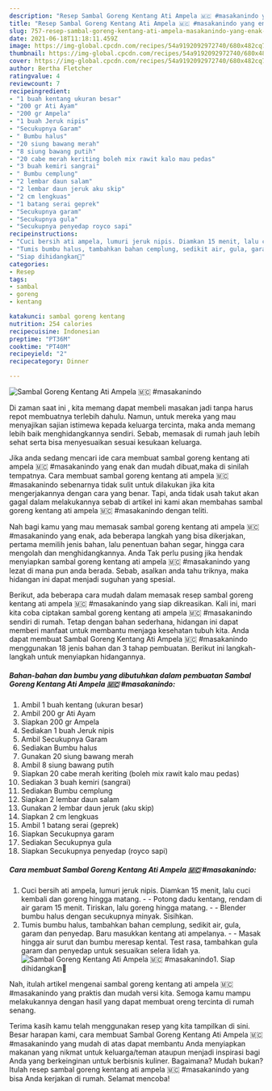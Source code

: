 ```yaml
---
description: "Resep Sambal Goreng Kentang Ati Ampela 🇲🇨 #masakanindo yang enak dan Mudah Dibuat"
title: "Resep Sambal Goreng Kentang Ati Ampela 🇲🇨 #masakanindo yang enak dan Mudah Dibuat"
slug: 757-resep-sambal-goreng-kentang-ati-ampela-masakanindo-yang-enak-dan-mudah-dibuat
date: 2021-06-18T11:18:11.459Z
image: https://img-global.cpcdn.com/recipes/54a9192092972740/680x482cq70/sambal-goreng-kentang-ati-ampela-🇲🇨-masakanindo-foto-resep-utama.jpg
thumbnail: https://img-global.cpcdn.com/recipes/54a9192092972740/680x482cq70/sambal-goreng-kentang-ati-ampela-🇲🇨-masakanindo-foto-resep-utama.jpg
cover: https://img-global.cpcdn.com/recipes/54a9192092972740/680x482cq70/sambal-goreng-kentang-ati-ampela-🇲🇨-masakanindo-foto-resep-utama.jpg
author: Bertha Fletcher
ratingvalue: 4
reviewcount: 7
recipeingredient:
- "1 buah kentang ukuran besar"
- "200 gr Ati Ayam"
- "200 gr Ampela"
- "1 buah Jeruk nipis"
- "Secukupnya Garam"
- " Bumbu halus"
- "20 siung bawang merah"
- "8 siung bawang putih"
- "20 cabe merah keriting boleh mix rawit kalo mau pedas"
- "3 buah kemiri sangrai"
- " Bumbu cemplung"
- "2 lembar daun salam"
- "2 lembar daun jeruk aku skip"
- "2 cm lengkuas"
- "1 batang serai geprek"
- "Secukupnya garam"
- "Secukupnya gula"
- "Secukupnya penyedap royco sapi"
recipeinstructions:
- "Cuci bersih ati ampela, lumuri jeruk nipis. Diamkan 15 menit, lalu cuci kembali dan goreng hingga matang.  Potong dadu kentang, rendam di air garam 15 menit. Tiriskan, lalu goreng hingga matang.  Blender bumbu halus dengan secukupnya minyak. Sisihkan."
- "Tumis bumbu halus, tambahkan bahan cemplung, sedikit air, gula, garam dan penyedap. Baru masukkan kentang ati ampelanya.   Masak hingga air surut dan bumbu meresap kental. Test rasa, tambahkan gula garam dan penyedap untuk sesuaikan selera lidah ya."
- "Siap dihidangkan🥰"
categories:
- Resep
tags:
- sambal
- goreng
- kentang

katakunci: sambal goreng kentang 
nutrition: 254 calories
recipecuisine: Indonesian
preptime: "PT36M"
cooktime: "PT40M"
recipeyield: "2"
recipecategory: Dinner

---
```



![Sambal Goreng Kentang Ati Ampela 🇲🇨 #masakanindo](https://img-global.cpcdn.com/recipes/54a9192092972740/680x482cq70/sambal-goreng-kentang-ati-ampela-🇲🇨-masakanindo-foto-resep-utama.jpg)

Di zaman  saat ini , kita memang dapat membeli masakan jadi tanpa harus repot membuatnya terlebih dahulu. Namun, untuk mereka yang mau menyajikan sajian istimewa kepada keluarga tercinta, maka anda memang lebih baik menghidangkannya sendiri. Sebab, memasak di rumah jauh lebih sehat serta bisa menyesuaikan sesuai kesukaan keluarga.

Jika anda sedang mencari ide cara membuat sambal goreng kentang ati ampela 🇲🇨 #masakanindo yang enak dan mudah dibuat,maka di sinilah tempatnya. Cara membuat sambal goreng kentang ati ampela 🇲🇨 #masakanindo  sebenarnya tidak sulit untuk dilakukan jika kita mengerjakannya dengan cara yang benar. Tapi, anda tidak usah takut akan gagal dalam melakukannya 
sebab di artikel ini kami akan membahas sambal goreng kentang ati ampela 🇲🇨 #masakanindo dengan teliti.  



Nah bagi kamu yang mau memasak sambal goreng kentang ati ampela 🇲🇨 #masakanindo yang enak, ada beberapa langkah yang bisa dikerjakan, pertama memilih jenis bahan, lalu penentuan bahan segar, hingga cara mengolah dan menghidangkannya. Anda Tak perlu pusing jika hendak menyiapkan sambal goreng kentang ati ampela 🇲🇨 #masakanindo yang lezat di mana pun anda berada. Sebab, asalkan anda  tahu triknya, maka hidangan ini dapat menjadi suguhan yang spesial.

Berikut, ada beberapa cara mudah dalam memasak resep sambal goreng kentang ati ampela 🇲🇨 #masakanindo yang siap dikreasikan. Kali ini, mari kita coba ciptakan sambal goreng kentang ati ampela 🇲🇨 #masakanindo sendiri di rumah. Tetap dengan bahan sederhana, hidangan ini dapat memberi manfaat untuk membantu menjaga kesehatan tubuh kita. Anda dapat membuat Sambal Goreng Kentang Ati Ampela 🇲🇨 #masakanindo menggunakan 18 jenis bahan dan 3 tahap pembuatan. Berikut ini langkah-langkah untuk menyiapkan hidangannya.

<!--inarticleads1-->

##### Bahan-bahan dan bumbu yang dibutuhkan dalam pembuatan Sambal Goreng Kentang Ati Ampela 🇲🇨 #masakanindo:

1. Ambil 1 buah kentang (ukuran besar)
1. Ambil 200 gr Ati Ayam
1. Siapkan 200 gr Ampela
1. Sediakan 1 buah Jeruk nipis
1. Ambil Secukupnya Garam
1. Sediakan  Bumbu halus
1. Gunakan 20 siung bawang merah
1. Ambil 8 siung bawang putih
1. Siapkan 20 cabe merah keriting (boleh mix rawit kalo mau pedas)
1. Sediakan 3 buah kemiri (sangrai)
1. Sediakan  Bumbu cemplung
1. Siapkan 2 lembar daun salam
1. Gunakan 2 lembar daun jeruk (aku skip)
1. Siapkan 2 cm lengkuas
1. Ambil 1 batang serai (geprek)
1. Siapkan Secukupnya garam
1. Sediakan Secukupnya gula
1. Siapkan Secukupnya penyedap (royco sapi)




<!--inarticleads2-->

##### Cara membuat Sambal Goreng Kentang Ati Ampela 🇲🇨 #masakanindo:

1. Cuci bersih ati ampela, lumuri jeruk nipis. Diamkan 15 menit, lalu cuci kembali dan goreng hingga matang. -  - Potong dadu kentang, rendam di air garam 15 menit. Tiriskan, lalu goreng hingga matang. -  - Blender bumbu halus dengan secukupnya minyak. Sisihkan.
1. Tumis bumbu halus, tambahkan bahan cemplung, sedikit air, gula, garam dan penyedap. Baru masukkan kentang ati ampelanya.  -  - Masak hingga air surut dan bumbu meresap kental. Test rasa, tambahkan gula garam dan penyedap untuk sesuaikan selera lidah ya.
<img src="//assets-global.cpcdn.com/assets/icons/button_play-2c75c40dde080a61004c1f40b05d8f140eaff45d7e9e6481dc71c63d2e7c4909.png" alt="Sambal Goreng Kentang Ati Ampela 🇲🇨 #masakanindo">1. Siap dihidangkan🥰




Nah, itulah artikel mengenai  sambal goreng kentang ati ampela 🇲🇨 #masakanindo  yang praktis dan mudah versi kita. Semoga kamu mampu melakukannya dengan hasil yang dapat membuat oreng tercinta di rumah senang. 

Terima kasih kamu telah menggunakan resep yang kita tampilkan di sini. Besar harapan kami, cara membuat  Sambal Goreng Kentang Ati Ampela 🇲🇨 #masakanindo yang mudah di atas dapat membantu Anda menyiapkan makanan yang nikmat untuk keluarga/teman ataupun menjadi inspirasi bagi Anda yang berkeinginan untuk berbisnis kuliner. Bagaimana? Mudah bukan? Itulah resep sambal goreng kentang ati ampela 🇲🇨 #masakanindo yang bisa Anda kerjakan di rumah. Selamat mencoba!

